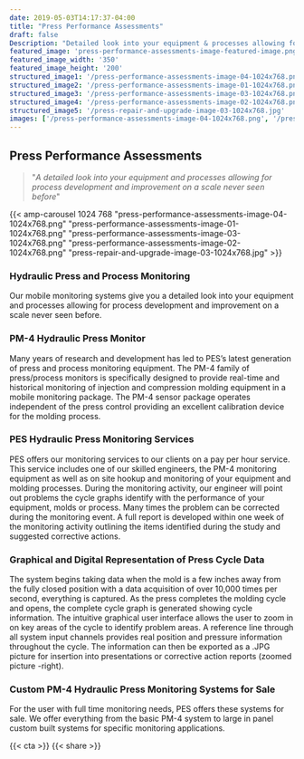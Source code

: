 ```yaml
---
date: 2019-05-03T14:17:37-04:00
title: "Press Performance Assessments"
draft: false
Description: "Detailed look into your equipment & processes allowing for process development and improvement..."
featured_image: 'press-performance-assessments-image-featured-image.png'
featured_image_width: '350'
featured_image_height: '200'
structured_image1: '/press-performance-assessments-image-04-1024x768.png'
structured_image2: '/press-performance-assessments-image-01-1024x768.png'
structured_image3: '/press-performance-assessments-image-03-1024x768.png'
structured_image4: '/press-performance-assessments-image-02-1024x768.png'
structured_image5: '/press-repair-and-upgrade-image-03-1024x768.jpg'
images: ['/press-performance-assessments-image-04-1024x768.png', '/press-performance-assessments-image-01-1024x768.png', '/press-performance-assessments-image-03-1024x768.png', '/press-performance-assessments-image-02-1024x768.png', '/press-repair-and-upgrade-image-03-1024x768.jpg']
---
```


## **Press Performance Assessments**

> "*A detailed look into your equipment and processes allowing for process development and improvement on a scale never seen before*"

{{< amp-carousel 1024 768 "press-performance-assessments-image-04-1024x768.png" "press-performance-assessments-image-01-1024x768.png" "press-performance-assessments-image-03-1024x768.png" "press-performance-assessments-image-02-1024x768.png" "press-repair-and-upgrade-image-03-1024x768.jpg" >}}

### Hydraulic Press and Process Monitoring

Our mobile monitoring systems give you a detailed look into your equipment and processes allowing for process development and improvement on a scale never seen before.

### PM-4 Hydraulic Press Monitor

Many years of research and development has led to PES’s latest generation of press and process monitoring equipment. The PM-4 family of press/process monitors is specifically designed to provide real-time and historical monitoring of injection and compression molding equipment in a mobile monitoring package. The PM-4 sensor package operates independent of the press control providing an excellent calibration device for the molding process.

### PES Hydraulic Press Monitoring Services

PES offers our monitoring services to our clients on a pay per hour service. This service includes one of our skilled engineers, the PM-4 monitoring equipment as well as on site hookup and monitoring of your equipment and molding processes. During the monitoring activity, our engineer will point out problems the cycle graphs identify with the performance of your equipment, molds or process. Many times the problem can be corrected during the monitoring event. A full report is developed within one week of the monitoring activity outlining the items identified during the study and suggested corrective actions.

### Graphical and Digital Representation of Press Cycle Data

The system begins taking data when the mold is a few inches away from the fully closed position with a data acquisition of over 10,000 times per second, everything is captured. As the press completes the molding cycle and opens, the complete cycle graph is generated showing cycle information. The intuitive graphical user interface allows the user to zoom in on key areas of the cycle to identify problem areas. A reference line through all system input channels provides real position and pressure information throughout the cycle. The information can then be exported as a .JPG picture for insertion into presentations or corrective action reports (zoomed picture -right).

### Custom PM-4 Hydraulic Press Monitoring Systems for Sale

For the user with full time monitoring needs, PES offers these systems for sale. We offer everything from the basic PM-4 system to large in panel custom built systems for specific monitoring applications.

{{< cta >}}
{{< share >}}